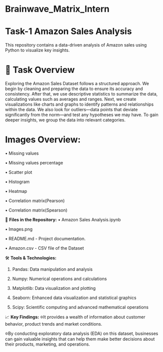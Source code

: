 # Brainwave_Matrix_Intern
# Task-1 Amazon Sales Analysis
This repository contains a data-driven analysis of Amazon sales using Python to visualize key insights.
# 📌 Task Overview
Exploring the Amazon Sales Dataset follows a structured approach. We begin by cleaning and preparing the data to ensure its accuracy and consistency. After that, we use descriptive statistics to summarize the data, calculating values such as averages and ranges. Next, we create visualizations like charts and graphs to identify patterns and relationships within the data. We also look for outliers—data points that deviate significantly from the norm—and test any hypotheses we may have. To gain deeper insights, we group the data into relevant categories.
# Images Overview:
• Missing values

•	Missing values percentage

•	Scatter plot

•	Histogram

•	Heatmap

•	Correlation matrix(Pearson)

•	Correlation matrix(Spearson)

                  


📂 **Files in the Repository:**
•	Amazon Sales Analysis.ipynb

•	Images.png

•	README.md - Project documentation.

•	Amazon.csv - CSV file of the Dataset


🛠️ **Tools & Technologies:**
1. Pandas: Data manipulation and analysis

2. Numpy: Numerical operations and calculations

3. Matplotlib: Data visualization and plotting

4. Seaborn: Enhanced data visualization and statistical graphics

5. Scipy: Scientific computing and advanced mathematical operations

📈 **Key Findings:**
🔯It provides a wealth of information about customer behavior, product trends and market conditions.

🔯By conducting exploratory data analysis (EDA) on this dataset, businesses can gain valuable insights that can help them make better decisions about their 
   products, marketing, and operations.

